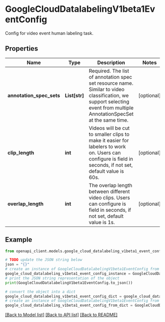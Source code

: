 # GoogleCloudDatalabelingV1beta1EventConfig

Config for video event human labeling task.

## Properties

Name | Type | Description | Notes
------------ | ------------- | ------------- | -------------
**annotation_spec_sets** | **List[str]** | Required. The list of annotation spec set resource name. Similar to video classification, we support selecting event from multiple AnnotationSpecSet at the same time. | [optional] 
**clip_length** | **int** | Videos will be cut to smaller clips to make it easier for labelers to work on. Users can configure is field in seconds, if not set, default value is 60s. | [optional] 
**overlap_length** | **int** | The overlap length between different video clips. Users can configure is field in seconds, if not set, default value is 1s. | [optional] 

## Example

```python
from openapi_client.models.google_cloud_datalabeling_v1beta1_event_config import GoogleCloudDatalabelingV1beta1EventConfig

# TODO update the JSON string below
json = "{}"
# create an instance of GoogleCloudDatalabelingV1beta1EventConfig from a JSON string
google_cloud_datalabeling_v1beta1_event_config_instance = GoogleCloudDatalabelingV1beta1EventConfig.from_json(json)
# print the JSON string representation of the object
print(GoogleCloudDatalabelingV1beta1EventConfig.to_json())

# convert the object into a dict
google_cloud_datalabeling_v1beta1_event_config_dict = google_cloud_datalabeling_v1beta1_event_config_instance.to_dict()
# create an instance of GoogleCloudDatalabelingV1beta1EventConfig from a dict
google_cloud_datalabeling_v1beta1_event_config_from_dict = GoogleCloudDatalabelingV1beta1EventConfig.from_dict(google_cloud_datalabeling_v1beta1_event_config_dict)
```
[[Back to Model list]](../README.md#documentation-for-models) [[Back to API list]](../README.md#documentation-for-api-endpoints) [[Back to README]](../README.md)


